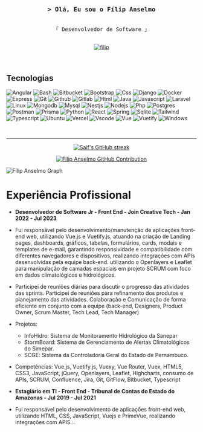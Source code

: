 <!--
<h2 align="center">
  Welcome to Al Siam World!
  <img src="https://media.giphy.com/media/hvRJCLFzcasrR4ia7z/giphy.gif" width="28">
</h2>
-->

<!--
<p align="center">
  <a href="https://github.com/alsiam"><img src="https://readme-typing-svg.herokuapp.com/?lines=Self%20Taught%20Programmer;Front%20End%20Developer;1.5%2B%20years%20of%20coding%20experience;Always%20learning%20new%20things&center=true&width=380&height=45"></a>
</p>

 -->

 <!-- <a href="https://komarev.com/ghpvc/?username=filipanselmo">
    <img align="right" src="https://komarev.com/ghpvc/?username=alsiam&label=Visitors&color=0e75b6&style=flat" alt="Profile visitor" />
  </a>
   -->
  
  <!-- [![wakatime](https://wakatime.com/badge/user/eebb3dd8-d9b2-40de-9b88-6fd6cac99dbc.svg)](https://wakatime.com/@eebb3dd8-d9b2-40de-9b88-6fd6cac99dbc)
   -->
  <!-- Intro  -->
  <h3 align="center">
          <samp>&gt; Olá, Eu sou o
                  <b><a target="_blank">Fílip Anselmo</a></b>
          </samp>
  </h3>
  
  
  <p align="center"> 
    <samp>
      <br>
      「 Desenvolvedor de Software 」
      <br>
      <br>
    </samp>
  </p>
  
  <p align="center">
   <a href="https://linkedin.com/in/filip-anselmo-04b651152" target="_blank">
    <img src="https://img.shields.io/badge/LinkedIn-0077B5?style=for-the-badge&logo=linkedin&logoColor=white" alt="filip"/>
   </a> 
  </p>
  <br />

  ## Tecnologias

  ![Angular](https://skillicons.dev/icons?i=angular)
  ![Bash](https://skillicons.dev/icons?i=bash)
  ![Bitbucket](https://skillicons.dev/icons?i=bitbucket)
  ![Bootstrap](https://skillicons.dev/icons?i=bootstrap)
  ![Css](https://skillicons.dev/icons?i=css)
  ![Django](https://skillicons.dev/icons?i=django)
  ![Docker](https://skillicons.dev/icons?i=docker)
  ![Express](https://skillicons.dev/icons?i=express)
  ![Git](https://skillicons.dev/icons?i=git)
  ![Github](https://skillicons.dev/icons?i=github)
  ![Gitlab](https://skillicons.dev/icons?i=gitlab)
  ![Html](https://skillicons.dev/icons?i=html)
  ![Java](https://skillicons.dev/icons?i=java)
  ![Javascript](https://skillicons.dev/icons?i=js)
  ![Laravel](https://skillicons.dev/icons?i=laravel)
  ![Linux](https://skillicons.dev/icons?i=linux)
  ![Mongodb](https://skillicons.dev/icons?i=mongodb)
  ![Mysql](https://skillicons.dev/icons?i=mysql)
  ![Nestjs](https://skillicons.dev/icons?i=nestjs)
  ![Nodejs](https://skillicons.dev/icons?i=nodejs)
  ![Php](https://skillicons.dev/icons?i=php)
  ![Postgres](https://skillicons.dev/icons?i=postgres)
  ![Postman](https://skillicons.dev/icons?i=postman)
  ![Prisma](https://skillicons.dev/icons?i=prisma)
  ![Python](https://skillicons.dev/icons?i=py)
  ![React](https://skillicons.dev/icons?i=react)
  ![Spring](https://skillicons.dev/icons?i=spring)
  ![Sqlite](https://skillicons.dev/icons?i=sqlite)
  ![Tailwind](https://skillicons.dev/icons?i=tailwind)
  ![Typescript](https://skillicons.dev/icons?i=ts)
  ![Ubuntu](https://skillicons.dev/icons?i=ubuntu)
  ![Vercel](https://skillicons.dev/icons?i=vercel)
  ![Vscode](https://skillicons.dev/icons?i=vscode)
  ![Vue](https://skillicons.dev/icons?i=vue)
  ![Vuetify](https://skillicons.dev/icons?i=vuetify)
  ![Windows](https://skillicons.dev/icons?i=windows)
  
  <br/>
  <hr/>
  
  <p align="center">
    <a href="https://github.com/filipanselmo11">
      <img src="https://github-readme-streak-stats.herokuapp.com/?user=filipanselmo11&theme=radical&border=7F3FBF&background=0D1117" alt="Saif's GitHub streak"/>
    </a>
  </p>
  
  <p align="center">
    <a href="https://github.com/filipanselmo11">
      <img src="https://github-profile-summary-cards.vercel.app/api/cards/profile-details?username=filipanselmo11&theme=radical" alt="Filip Anselmo GitHub Contribution"/>
    </a>
  </p>
  
  ![Fílip Anselmo Graph](https://github-readme-activity-graph.vercel.app/graph?username=filipanselmo11&custom_title=Fílip%20Anselmo's%20GitHub%20Activity%20Graph&bg_color=0D1117&color=7F3FBF&line=7F3FBF&point=7F3FBF&area_color=FFFFFF&title_color=FFFFFF&area=true)

  <p align="center">
    <h1>Experiência Profissional</h1>
    <ul>
      <li>
        <strong>
          Desenvolvedor de Software Jr - Front End - Join Creative Tech - Jan 2022 - Jul 2023
        </strong>
      </li>
      <li>
        <p>
          Fui responsável pelo desenvolvimento/manutenção de aplicações front-end web,
          utilizando Vue.js e Vuetify.js, atuando na criação de Landing pages, dashboards,
          gráficos, tabelas, formulários, cards, modais e templates de e-mail, garantindo
          responsividade e compatibilidade com diferentes navegadores e dispositivos,
          realizando integrações com APIs desenvolvidas pela equipe back-end. utilizando o
          Openlayers e Leaflet para manipulação de camadas espaciais em projeto SCRUM
          com foco em dados climatológicos e hidrológicos.
        </p>
      </li>
      <li>
        <p>
          Participei de reuniões diárias para discutir o progresso das atividades das sprints.
          Participei de reuniões para refinamento dos produtos e planejamento das atividades.
          Colaboração e Comunicação de forma eficiente em conjunto com a equipe (back-end, Designers, Product Owner, Scrum Master, Tech Lead, Tech Manager)
        </p>
      </li>
      <li>
        <p>
          Projetos:
          <ul>
            <li>
              <span>
                InfoHidro: Sistema de Monitoramento Hidrológico da Sanepar
              </span>
            </li>
            <li>
              <span>
                StormBoard: Sistema de Gerenciamento de Alertas Climatológicos do Simepar.
              </span>
            </li>
            <li>
              <span>
                SCGE: Sistema da Controladoria Geral do Estado de Pernambuco.
              </span>
            </li>
          </ul>
        </p>
      </li>
      <li>
        <p>
          Competências: Vue.js, Vuetify.js, Vuexy, Vue Router, Vuex, HTML5, CSS3, JavaScript, jQuery, Openlayers, Leaflet, Highcharts, consumo de APIs, SCRUM, Confluence, Jira, Git, GitFlow,                 Bitbucket, Typescript
        </p>
      </li>
      <li>
        <strong>
          Estagiário em TI - Front End - Tribunal de Contas do Estado do Amazonas - Jul 2019 - Jul 2021
        </strong>
      </li>
      <li>
        <p>
          Fui responsável pelo desenvolvimento de aplicações front-end web, utilizando HTML, CSS, JavaScript, Vuejs e PrimeVue, realizando integrações com APIS...
        </p>
      </li>
    </ul>
  </p>
